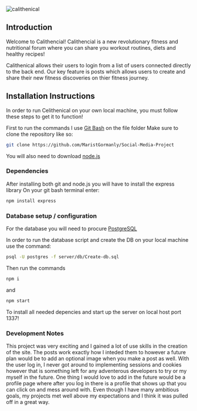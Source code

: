 ![calithenical](https://user-images.githubusercontent.com/79229838/168113409-15347958-362f-469b-a90f-f01a60cedda4.jpg)

## Introduction
Welcome to Calithencial! Calithencial is a new revolutionary fitness and nutritional forum where you can share you workout routines, diets and healthy recipes!

Calithenical allows their users to login from a list of users connected directly to the back end. Our key feature is posts which allows users to create and share their new fitness discoveries on thier fitness journey.
## Installation Instructions
In order to run Celithenical on your own local machine, you must follow these steps to get it to function!

First to run the commands I use [Git Bash](https://git-scm.com/) on the file folder 
Make sure to clone the repository like so:

```bash 
git clone https://github.com/MaristGormanly/Social-Media-Project
```
You will also need to download [node.js](https://nodejs.org/en/)
### Dependencies
After installing both git and node.js you will have to install the express library
On your git bash terminal enter:

```bash 
npm install express
```
### Database setup / configuration
For the database you will need to procure [PostgreSQL](https://www.postgresql.org/download/)

In order to run the database script and create the DB on your local machine use the command:
```bash
psql -U postgres -f server/db/Create-db.sql
```
Then run the commands 
```bash
npm i
```
and
```bash
npm start
```
To install all needed depencies and start up the server on local host port 1337!
### Development Notes
This project was very exciting and I gained a lot of use skills in the creation of the site. The posts work exactly how I inteded them to however a future plan would be to add an optional image when you make a post as well. 
With the user log in, I never got around to implementing sessions and cookies however that is something left for any adventerous developers to try or my myself in the future. 
One thing I would love to add in the future would be a profile page where after you log in there is a profile that shows up that you can click on and mess around with.
Even though I have many ambitious goals, my projects met well above my expectations and I think it was pulled off in a great way. 

